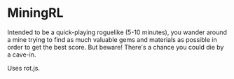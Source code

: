 MiningRL
========

Intended to be a quick-playing roguelike (5-10 minutes), you wander around a mine trying to find as much valuable gems and materials as possible in order to get the best score. But beware! There's a chance you could die by a cave-in.

Uses rot.js.

